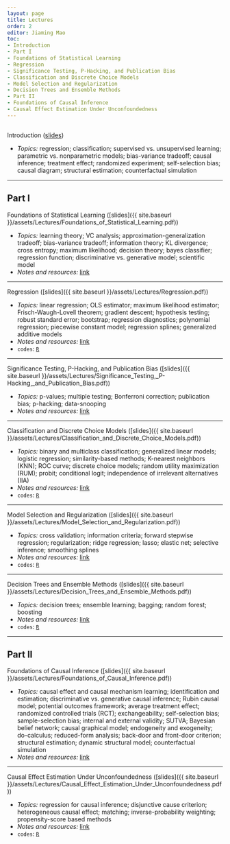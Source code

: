 ```yaml
---
layout: page
title: Lectures
order: 2
editor: Jiaming Mao
toc:
- Introduction
- Part I
- Foundations of Statistical Learning
- Regression
- Significance Testing, P-Hacking, and Publication Bias
- Classification and Discrete Choice Models
- Model Selection and Regularization
- Decision Trees and Ensemble Methods
- Part II
- Foundations of Causal Inference
- Causal Effect Estimation Under Unconfoundedness
---
```


<p style="height: 1px"></p>

<a id="introduction" />

Introduction ([slides]({{site.baseurl}}/assets/Lectures/Data_Analysis_for_Economics_-_Introduction.pdf))
- *Topics:* regression; classification; supervised vs. unsupervised learning; parametric vs. nonparametric models; bias-variance tradeoff; causal inference; treatment effect; randomized experiment; self-selection bias; causal diagram; structural estimation; counterfactual simulation

---

<a id="part-I" />

## Part I

<a id="foundations-of-statistical-learning" />

Foundations of Statistical Learning ([slides]({{ site.baseurl }}/assets/Lectures/Foundations_of_Statistical_Learning.pdf))
- *Topics:* learning theory; VC analysis; approximation-generalization tradeoff; bias-variance tradeoff; information theory; KL divergence; cross entropy; maximum likelihood; decision theory; bayes classifier; regression function; discriminative vs. generative model; scientific model
- *Notes and resources:* [link](https://github.com/jiamingmao/data-analysis/blob/master/Materials/Foundations%20of%20Statistical%20Learning/notes%20and%20resources.md)

---

<a id="regression" />

Regression ([slides]({{ site.baseurl }}/assets/Lectures/Regression.pdf)) 
- *Topics:* linear regression; OLS estimator; maximum likelihood estimator; Frisch-Waugh-Lovell theorem; gradient descent; hypothesis testing; robust standard error; bootstrap; regression diagnostics; polynomial regression; piecewise constant model; regression splines; generalized additive models
- *Notes and resources:* [link](https://github.com/jiamingmao/data-analysis/blob/master/Materials/Regression/notes%20and%20resources.md)
- `codes`: [`R`](https://l.xmu.edu.cn/mod/folder/view.php?id=87904)

---

<a id="significance-testing-p-hacking-and-publication-bias" />

Significance Testing, P-Hacking, and Publication Bias ([slides]({{ site.baseurl }}/assets/Lectures/Significance_Testing,_P-Hacking,_and_Publication_Bias.pdf)) 
- *Topics:* p-values; multiple testing; Bonferroni correction; publication bias; p-hacking; data-snooping
- *Notes and resources:* [link](https://github.com/jiamingmao/data-analysis/tree/master/Materials/Significance%20Testing%2C%20P-Hacking%2C%20and%20Publication%20Bias/notes%20and%20resources.md)

---

<a id="classification-and-discrete-choice-models" />

Classification and Discrete Choice Models ([slides]({{ site.baseurl }}/assets/Lectures/Classification_and_Discrete_Choice_Models.pdf)) 
- *Topics:* binary and multiclass classification; generalized linear models; logistic regression; similarity-based methods; K-nearest neighbors (KNN); ROC curve; discrete choice models; random utility maximization (RUM); probit; conditional logit; independence of irrelevant alternatives (IIA)
- *Notes and resources:* [link](https://github.com/jiamingmao/data-analysis/tree/master/Materials/Classification%20and%20Discrete%20Choice%20Models/notes%20and%20resources.md)
- `codes`: [`R`](https://l.xmu.edu.cn/mod/folder/view.php?id=87904)

---

<a id="model-selection-and-regularization" />

Model Selection and Regularization ([slides]({{ site.baseurl }}/assets/Lectures/Model_Selection_and_Regularization.pdf)) 
- *Topics:* cross validation; information criteria; forward stepwise regression; regularization; ridge regression; lasso; elastic net; selective inference; smoothing splines
- *Notes and resources:* [link](https://github.com/jiamingmao/data-analysis/blob/master/Materials/Model%20Selection%20and%20Regularization/notes%20and%20resources.md)
- `codes`: [`R`](https://l.xmu.edu.cn/mod/folder/view.php?id=87904)
 
 ---

<a id="decision-trees-and-ensemble-learning" />

Decision Trees and Ensemble Methods ([slides]({{ site.baseurl }}/assets/Lectures/Decision_Trees_and_Ensemble_Methods.pdf))
- *Topics:* decision trees; ensemble learning; bagging; random forest; boosting
- *Notes and resources:* [link](https://github.com/jiamingmao/data-analysis/tree/master/Materials/Decision%20Trees%20and%20Ensemble%20Methods/notes%20and%20resources.md)
- `codes`: [`R`](https://l.xmu.edu.cn/mod/folder/view.php?id=87904)

---

<a id="part-II" />

## Part II

<a id="foundations-of-causal-inference" />

Foundations of Causal Inference ([slides]({{ site.baseurl }}/assets/Lectures/Foundations_of_Causal_Inference.pdf))
- *Topics:* causal effect and causal mechanism learning; identification and estimation; discriminative vs. generative causal inference; Rubin causal model; potential outcomes framework; average treatment effect; randomized controlled trials (RCT); exchangeability; self-selection bias; sample-selection bias; internal and external validity; SUTVA; Bayesian belief network; causal graphical model; endogeneity and exogeneity; do-calculus; reduced-form analysis; back-door and front-door criterion; structural estimation; dynamic structural model; counterfactual simulation
- *Notes and resources:* [link](https://github.com/jiamingmao/data-analysis/blob/master/Materials/Foundations%20of%20Causal%20Inference/notes%20and%20resources.md)

 ---

<a id="causal-effect-estimation-under-unconfoundedness" />

Causal Effect Estimation Under Unconfoundedness ([slides]({{ site.baseurl }}/assets/Lectures/Causal_Effect_Estimation_Under_Unconfoundedness.pdf))
- *Topics:* regression for causal inference; disjunctive cause criterion; heterogeneous causal effect; matching; inverse-probability weighting; propensity-score based methods
- *Notes and resources:* [link](https://github.com/jiamingmao/data-analysis/tree/master/Materials/Causal%20Effect%20Estimation%20Under%20Unconfoundedness/notes%20and%20resources.md)
- `codes`: [`R`](https://l.xmu.edu.cn/mod/folder/view.php?id=87904)



